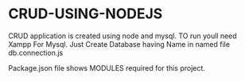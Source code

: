 # CRUD-USING-NODEJS

CRUD application is created using node and mysql.
TO run youll need Xampp For Mysql.
Just Create Database having Name in named file db.connection.js 

Package.json file shows MODULES required for this project.



